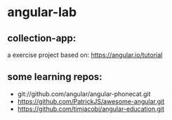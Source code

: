 # angular-lab

## collection-app: 
a exercise project based on: https://angular.io/tutorial

## some learning repos:
- git://github.com/angular/angular-phonecat.git
- https://github.com/PatrickJS/awesome-angular.git
- https://github.com/timjacobi/angular-education.git